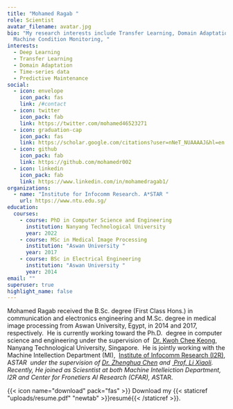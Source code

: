 ```yaml
---
title: "Mohamed Ragab "
role: Scientist 
avatar_filename: avatar.jpg
bio: "My research interests include Transfer Learning, Domain Adaptation,
  Machine Condition Monitoring, "
interests:
  - Deep Learning
  - Transfer Learning
  - Domain Adaptation
  - Time-series data
  - Predictive Maintenance
social:
  - icon: envelope
    icon_pack: fas
    link: /#contact
  - icon: twitter
    icon_pack: fab
    link: https://twitter.com/mohamed46523271
  - icon: graduation-cap
    icon_pack: fas
    link: https://scholar.google.com/citations?user=nNeT_NUAAAAJ&hl=en
  - icon: github
    icon_pack: fab
    link: https://github.com/mohamedr002
  - icon: linkedin
    icon_pack: fab
    link: https://www.linkedin.com/in/mohamedragab1/
organizations:
  - name: "Institute for Infocomm Research. A*STAR "
    url: https://www.ntu.edu.sg/
education:
  courses:
    - course: PhD in Computer Science and Engineering
      institution: Nanyang Technological University
      year: 2022
    - course: MSc in Medical Image Processing
      institution: "Aswan University "
      year: 2017
    - course: BSc in Electrical Engineering
      institution: "Aswan University "
      year: 2014
email: ""
superuser: true
highlight_name: false
---
```

<!--StartFragment-->

Mohamed Ragab received the B.Sc. degree (First Class Hons.) in communication and electronics engineering and M.Sc. degree in medical image processing from Aswan University, Egypt, in 2014 and 2017, respectively.  He is currently working toward the Ph.D.  degree in computer science and engineering under the supervision of  [Dr. Kwoh Chee Keong](https://personal.ntu.edu.sg/asckkwoh/), Nanyang Technological University, Singapore.  He is jointly working with the Machine Intellection Department (MI),  [Institute of Infocomm Research (I2R)](https://www.a-star.edu.sg/i2r), A*STAR  under the supervision of [Dr. Zhenghua Chen](https://zhenghuantu.github.io/) and [ Prof. Li Xiaoli](https://personal.ntu.edu.sg/xlli/).    Recently, He joined as Sciesntist at both Machine Intelleiction Department, I2R and Center for Fronetiers AI Research (CFAR), A*STAR. 

<!--EndFragment-->

{{< icon name="download" pack="fas" >}} Download my {{< staticref "uploads/resume.pdf" "newtab" >}}resumé{{< /staticref >}}.
